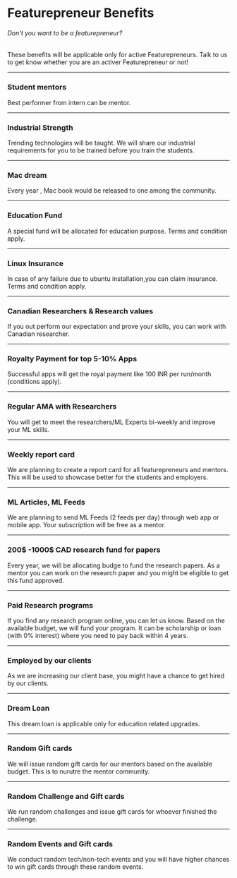 # Featurepreneur Benefits
###### Don't you want to be a featurepreneur?

These benefits will be applicable only for active Featurepreneurs. Talk to us to get know whether you are an activer Featurepreneur or not!

___

### Student mentors 
Best performer from intern can be mentor.

___

### Industrial Strength
Trending technologies will be taught. We will share our industrial requirements for you to be trained before you train the students.

___

### Mac dream
Every year ,  Mac book would be released to one among the community.

___

### Education Fund
A special fund will be allocated for education purpose. Terms and condition apply. 

___

### Linux Insurance
In case of any failure due to ubuntu installation,you can claim insurance. Terms and condition apply. 

___

### Canadian Researchers & Research values
If you out perform our expectation and prove your skills, you can work with Canadian researcher.

___

### Royalty Payment for top 5-10% Apps
Successful apps will get the royal payment like 100 INR per run/month (conditions apply). 

___

### Regular AMA with Researchers
You will get to meet the researchers/ML Experts bi-weekly and improve your ML skills.

___

### Weekly report card
We are planning to create a report card for all featurepreneurs and mentors. This will be used to showcase better for the students and employers.

___

### ML Articles, ML Feeds
We are planning to send ML Feeds (2 feeds per day) through web app or mobile app. Your subscription will be free as a mentor.

___

### 200$ -1000$ CAD research fund for papers
Every year, we will be allocating budge to fund the research papers. As a mentor you can work on the research paper and you might be eligible to get this fund approved.

___

### Paid Research programs
If you find any research program online, you can let us know. Based on the available budget, we will fund your program. It can be scholarship or loan (with 0% interest) where you need to pay back within 4 years.

___

### Employed by our clients
As we are increasing our client base, you might have a chance to get hired by our clients.

___

### Dream Loan
This dream loan is applicable only for education related upgrades.

___

### Random Gift cards
We will issue random gift cards for our mentors based on the available budget. This is to nurutre the mentor community.

___

### Random Challenge and Gift cards
We run random challenges and issue gift cards for whoever finished the challenge.

___

### Random Events and Gift cards
We conduct random tech/non-tech events and you will have higher chances to win gift cards through these random events.

